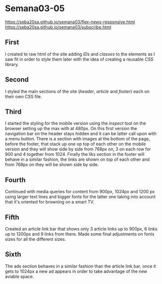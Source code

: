 # Semana03-05
https://seba20sa.github.io/semana03/flex-news-responsive.html
https://seba20sa.github.io/semana03/subscribe.html

## First 
I created te raw html of the site adding *IDs* and *classes* to the elements as I saw fit in order to style them later with the idea of creating a reusable *CSS* library.

## Second 
I styled the main sections  of the site (*header*, *article* and *footer*) each on their own CSS file.

## Third 
I started the styling for the mobile version using the *inspect* tool on the browser setting up the max with at 480px. On this first version the navigation bar on the header stays hidden and it can be latter call upon with a menu button. There is a section with images at the bottom of the page, before the footer, that stack up one op top of each other on the mobile version and they will show side by side from 768px on, 3 on each row for 900 and 4 together from 1024. Finally the liks section in the footer will behave in a similar fashion, the links are shown on top of each other and from 768px  on they will be shown side by side.  

## Fourth
Continued with media queries for content from 900px, 1024px and 1200 px using larger text lines and bigger fonts for the latter one taking into account that it's oriented for browning on a smart TV. 

## Fifth
Created an article link bar that shows only 3 article links up to 900px, 6 links up to 1200px and 9 links from there. Made some final adjustments on fonts sizes for all the different sizes. 

## Sixth
The ads section behaves in a similar fashion than the article link bar, once it gets to 1024px a new ad
appears in order to take advantage of the new aviable space.